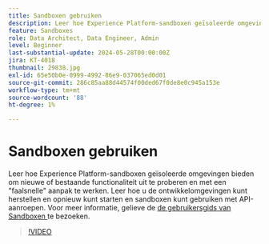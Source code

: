 ```yaml
---
title: Sandboxen gebruiken
description: Leer hoe Experience Platform-sandboxen geïsoleerde omgevingen bieden om nieuwe of bestaande functionaliteit uit te proberen en met een faalsnelle aanpak te werken. Leer hoe u de ontwikkelomgevingen kunt herstellen en opnieuw kunt starten en sandboxen kunt gebruiken met API-aanroepen.
feature: Sandboxes
role: Data Architect, Data Engineer, Admin
level: Beginner
last-substantial-update: 2024-05-28T00:00:00Z
jira: KT-4018
thumbnail: 29838.jpg
exl-id: 65e50b0e-0999-4992-86e9-037065ed0d01
source-git-commit: 286c85aa88d44574f00ded67f0de8e0c945a153e
workflow-type: tm+mt
source-wordcount: '88'
ht-degree: 1%

---
```


# Sandboxen gebruiken

Leer hoe Experience Platform-sandboxen geïsoleerde omgevingen bieden om nieuwe of bestaande functionaliteit uit te proberen en met een &quot;faalsnelle&quot; aanpak te werken. Leer hoe u de ontwikkelomgevingen kunt herstellen en opnieuw kunt starten en sandboxen kunt gebruiken met API-aanroepen. Voor meer informatie, gelieve de [ de gebruikersgids van Sandboxen ](https://experienceleague.adobe.com/docs/experience-platform/sandbox/home.html?lang=nl) te bezoeken.

>[!VIDEO](https://video.tv.adobe.com/v/29838/?learn=on&enablevpops)


